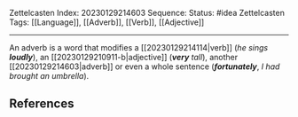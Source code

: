 Zettelcasten Index: 20230129214603
Sequence:
Status: #idea
Zettelcasten Tags: [[Language]], [[Adverb]], [[Verb]], [[Adjective]]

---

An adverb is a word that modifies a [[20230129214114|verb]] (*he sings* ***loudly***), an [[20230129210911-b|adjective]] (***very*** *tall*), another [[20230129214603|adverb]] or even a whole sentence (***fortunately***, *I had brought an umbrella*).

## References
